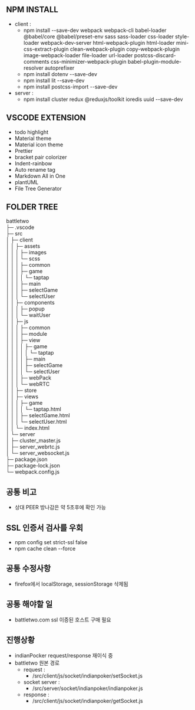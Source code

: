## NPM INSTALL
- client :  
  - npm install --save-dev webpack webpack-cli babel-loader @babel/core @babel/preset-env sass sass-loader css-loader style-loader webpack-dev-server html-webpack-plugin html-loader mini-css-extract-plugin clean-webpack-plugin copy-webpack-plugin image-webpack-loader file-loader url-loader postcss-discard-comments css-minimizer-webpack-plugin babel-plugin-module-resolver autoprefixer
  - npm install dotenv --save-dev  
  - npm install lit --save-dev  
  - npm install postcss-import --save-dev
- server :  
  - npm install cluster redux @reduxjs/toolkit ioredis uuid --save-dev

## VSCODE EXTENSION
- todo highlight
- Material theme
- Material icon theme
- Prettier
- bracket pair colorizer
- Indent-rainbow
- Auto rename tag
- Markdown All in One
- plantUML
- File Tree Generator

## FOLDER TREE
battletwo  
├─ .vscode  
├─ src  
│ ├─ client  
│ │ ├─ assets  
│ │ │ ├─ images  
│ │ │ └─ scss  
│ │ │ ├─ common  
│ │ │ ├─ game  
│ │ │ │ └─ taptap  
│ │ │ ├─ main  
│ │ │ ├─ selectGame  
│ │ │ └─ selectUser  
│ │ ├─ components  
│ │ │ ├─ popup  
│ │ │ └─ waitUser  
│ │ ├─ js  
│ │ │ ├─ common  
│ │ │ ├─ module  
│ │ │ ├─ view  
│ │ │ │ ├─ game  
│ │ │ │ │ └─ taptap  
│ │ │ │ ├─ main  
│ │ │ │ ├─ selectGame  
│ │ │ │ └─ selectUser  
│ │ │ ├─ webPack  
│ │ │ └─ webRTC  
│ │ ├─ store  
│ │ ├─ views  
│ │ │ ├─ game  
│ │ │ │ └─ taptap.html  
│ │ │ ├─ selectGame.html  
│ │ │ └─ selectUser.html  
│ │ └─ index.html  
│ └─ server  
│ ├─ cluster_master.js  
│ ├─ server_webrtc.js  
│ └─ server_websocket.js  
├─ package.json  
├─ package-lock.json  
└─ webpack.config.js  

## 공통 비고
- 상대 PEER 방나감은 약 5초후에 확인 가능

## SSL 인증서 검사를 우회
- npm config set strict-ssl false
- npm cache clean --force

## 공통 수정사항
- firefox에서 localStorage, sessionStorage 삭제됨

## 공통 해야할 일
- battletwo.com ssl 이증된 호스트 구매 필요

## 진행상황
- indianPocker request/response 재이식 중  
- battletwo 원본 경로  
  - request :  
    - /src/client/js/socket/indianpoker/setSocket.js  
  - socket server :  
    - /src/server/socket/indianpoker/indianpoker.js  
  - response :  
    - /src/client/js/socket/indianpoker/getSocket.js  
